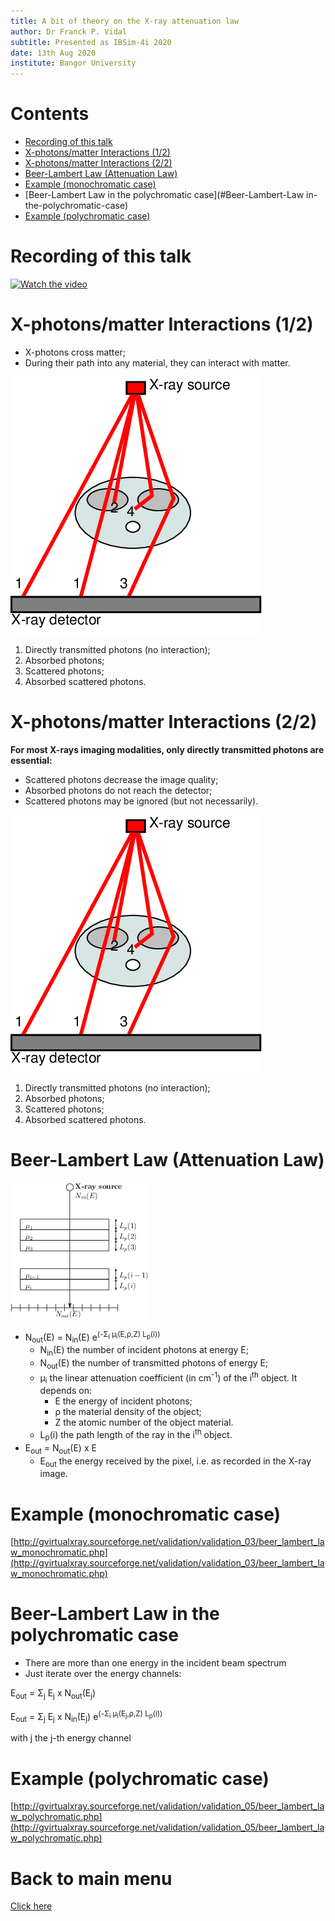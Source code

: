 ```yaml
---
title: A bit of theory on the X-ray attenuation law
author: Dr Franck P. Vidal
subtitle: Presented as IBSim-4i 2020
date: 13th Aug 2020
institute: Bangor University
---
```


# Contents

- [Recording of this talk](#Recording-of-this-talk)
- [X-photons/matter Interactions (1/2)](#X-photonsmatter-Interactions-12)
- [X-photons/matter Interactions (2/2)](#X-photonsmatter-Interactions-22)
- [Beer-Lambert Law (Attenuation Law)](#Beer-Lambert-Law-Attenuation-Law)
- [Example (monochromatic case)](#Example-monochromatic-case)
- [Beer-Lambert Law in the polychromatic case](#Beer-Lambert-Law in-the-polychromatic-case)
- [Example (polychromatic case)](#Example-polychromatic-case)

# Recording of this talk

[![Watch the video](https://img.youtube.com/vi/C9uglfLAm-g/0.jpg)](https://youtu.be/C9uglfLAm-g "A bit of theory on the X-ray attenuation law")


# X-photons/matter Interactions (1/2)

- X-photons cross matter;
- During their path into any material, they can interact with matter.

![*Illustration of X-ray photon/matter interaction*](img/interactions.png)

1. Directly transmitted photons (no interaction);
2. Absorbed photons;
3. Scattered photons;
4. Absorbed scattered photons.

# X-photons/matter Interactions (2/2)

**For most X-rays imaging modalities, only directly transmitted photons are essential:**

- Scattered photons decrease the image quality;
- Absorbed photons do not reach the detector;
- Scattered photons may be ignored (but not necessarily).

![*Illustration of X-ray photon/matter interaction*](img/interactions.png)

1. Directly transmitted photons (no interaction);
2. Absorbed photons;
3. Scattered photons;
4. Absorbed scattered photons.


# Beer-Lambert Law (Attenuation Law)


![*Illustration of the Beer-Lambert law*](img/attenuation.png)

- N<sub>out</sub>(E) = N<sub>in</sub>(E) e<sup>(-&Sigma;<sub>i</sub> &mu;<sub>i</sub>(E,&rho;,Z) L<sub>p</sub>(i))</sup>
  - N<sub>in</sub>(E) the number of incident photons at energy E;
  - N<sub>out</sub>(E) the number of transmitted photons of energy E;
  - &mu;<sub>i</sub> the linear attenuation coefficient (in cm<sup>-1</sup>) of the i<sup>th</sup> object. It depends on:
    - E the energy of incident photons;
    - &rho; the material density of the object;
    - Z the atomic number of the object material.
  - L<sub>p</sub>(i) the path length of the ray in the i<sup>th</sup> object.
- E<sub>out</sub> = N<sub>out</sub>(E) x E
  - E<sub>out</sub> the energy received by the pixel, i.e. as recorded in the X-ray image.

# Example (monochromatic case)

[http://gvirtualxray.sourceforge.net/validation/validation_03/beer_lambert_law_monochromatic.php](http://gvirtualxray.sourceforge.net/validation/validation_03/beer_lambert_law_monochromatic.php)

# Beer-Lambert Law in the polychromatic case

- There are more than one energy in the incident beam spectrum
- Just iterate over the energy channels:

E<sub>out</sub> = &Sigma;<sub>j</sub> E<sub>j</sub> x N<sub>out</sub>(E<sub>j</sub>)

E<sub>out</sub> = &Sigma;<sub>j</sub> E<sub>j</sub> x N<sub>in</sub>(E<sub>j</sub>) e<sup>(-&Sigma;<sub>i</sub> &mu;<sub>i</sub>(E<sub>j</sub>,&rho;,Z) L<sub>p</sub>(i))</sup>

with j the j-th energy channel


# Example (polychromatic case)

[http://gvirtualxray.sourceforge.net/validation/validation_05/beer_lambert_law_polychromatic.php](http://gvirtualxray.sourceforge.net/validation/validation_05/beer_lambert_law_polychromatic.php)

# Back to main menu

[Click here](../README.md)

